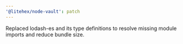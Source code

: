 ```yaml
---
'@litehex/node-vault': patch
---
```


Replaced lodash-es and its type definitions to resolve missing module imports and reduce bundle size.
